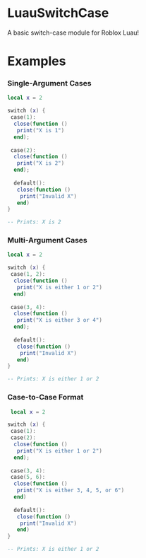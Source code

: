 # LuauSwitchCase 
A basic switch-case module for Roblox Luau!

# Examples
### Single-Argument Cases
```lua
local x = 2

switch (x) {
 case(1):
  close(function ()
   print("X is 1")
  end);
  
 case(2):
  close(function ()
   print("X is 2")
  end);
  
  default():
   close(function ()
    print("Invalid X")
   end)
}

-- Prints: X is 2
```

### Multi-Argument Cases
```lua
local x = 2

switch (x) {
 case(1, 2):
  close(function ()
   print("X is either 1 or 2")
  end)
  
 case(3, 4):
  close(function ()
   print("X is either 3 or 4")
  end);
  
  default():
   close(function ()
    print("Invalid X")
   end)
}

-- Prints: X is either 1 or 2
```

### Case-to-Case Format
```lua
 local x = 2

switch (x) {
 case(1):
 case(2):
  close(function ()
   print("X is either 1 or 2")
  end);
  
 case(3, 4):
 case(5, 6):
  close(function ()
   print("X is either 3, 4, 5, or 6")
  end)
  
  default():
   close(function ()
    print("Invalid X")
   end)
}

-- Prints: X is either 1 or 2
```
